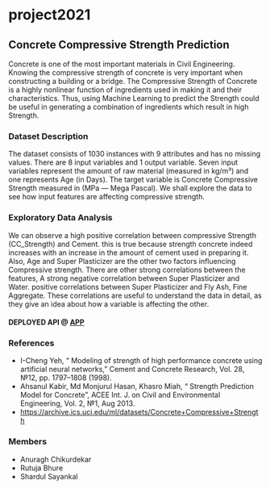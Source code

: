 # project2021

## Concrete Compressive Strength Prediction

Concrete is one of the most important materials in Civil Engineering. Knowing the compressive strength of concrete is very important when constructing a building or a bridge. The Compressive Strength of Concrete is a highly nonlinear function of ingredients used in making it and their characteristics. Thus, using Machine Learning to predict the Strength could be useful in generating a combination of ingredients which result in high Strength.

### Dataset Description

The dataset consists of 1030 instances with 9 attributes and has no missing values. There are 8 input variables and 1 output variable. Seven input variables represent the amount of raw material (measured in kg/m³) and one represents Age (in Days). The target variable is Concrete Compressive Strength measured in (MPa — Mega Pascal). We shall explore the data to see how input features are affecting compressive strength.

### Exploratory Data Analysis

We can observe a high positive correlation between compressive Strength (CC_Strength) and Cement. this is true because strength concrete indeed increases with an increase in the amount of cement used in preparing it. Also, Age and Super Plasticizer are the other two factors influencing Compressive strength.
There are other strong correlations between the features,
A strong negative correlation between Super Plasticizer and Water.
positive correlations between Super Plasticizer and Fly Ash, Fine Aggregate.
These correlations are useful to understand the data in detail, as they give an idea about how a variable is affecting the other.

#### DEPLOYED API @ [APP](https://concrete-strength-pred.onrender.com/)

### References

- I-Cheng Yeh, “ Modeling of strength of high performance concrete using artificial neural networks,” Cement and Concrete Research, Vol. 28, №12, pp. 1797–1808 (1998).
- Ahsanul Kabir, Md Monjurul Hasan, Khasro Miah, “ Strength Prediction Model for Concrete”, ACEE Int. J. on Civil and Environmental Engineering, Vol. 2, №1, Aug 2013.
- https://archive.ics.uci.edu/ml/datasets/Concrete+Compressive+Strength

### Members

- Anuragh Chikurdekar
- Rutuja Bhure
- Shardul Sayankal
